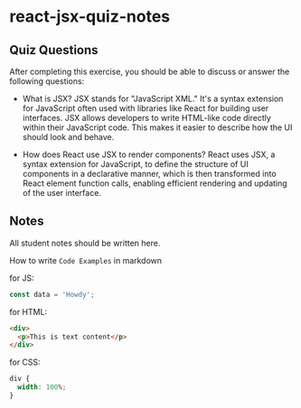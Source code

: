 # react-jsx-quiz-notes

## Quiz Questions

After completing this exercise, you should be able to discuss or answer the following questions:

- What is JSX?
  JSX stands for "JavaScript XML." It's a syntax extension for JavaScript often used with libraries like React for building user interfaces. JSX allows developers to write HTML-like code directly within their JavaScript code. This makes it easier to describe how the UI should look and behave.

- How does React use JSX to render components?
  React uses JSX, a syntax extension for JavaScript, to define the structure of UI components in a declarative manner, which is then transformed into React element function calls, enabling efficient rendering and updating of the user interface.

## Notes

All student notes should be written here.

How to write `Code Examples` in markdown

for JS:

```javascript
const data = 'Howdy';
```

for HTML:

```html
<div>
  <p>This is text content</p>
</div>
```

for CSS:

```css
div {
  width: 100%;
}
```
